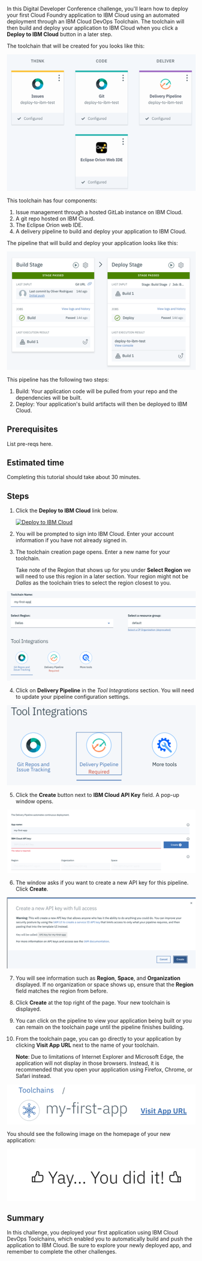 In this Digital Developer Conference challenge, you'll learn how to deploy your first Cloud Foundry application to IBM Cloud using an automated deployment through an IBM Cloud DevOps Toolchain. The toolchain will then build and deploy your application to IBM Cloud when you click a **Deploy to IBM Cloud** button in a later step.

The toolchain that will be created for you looks like this:

![IBM Cloud toolchain](images/toolchain.png)

This toolchain has four components:

1. Issue management through a hosted GitLab instance on IBM Cloud.
2. A git repo hosted on IBM Cloud.
3. The Eclipse Orion web IDE.
4. A delivery pipeline to build and deploy your application to IBM Cloud.

The pipeline that will build and deploy your application looks like this:

![Build and Deploy Pipeline](images/pipeline.png)

This pipeline has the following two steps:

1. Build: Your application code will be pulled from your repo and the dependencies will be built.
2. Deploy: Your application's build artifacts will then be deployed to IBM Cloud.

## Prerequisites

List pre-reqs here.

## Estimated time

Completing this tutorial should take about 30 minutes.

## Steps

1. Click the **Deploy to IBM Cloud** link below.

   [![Deploy to IBM Cloud](https://cloud.ibm.com/devops/setup/deploy/button.svg)](https://cloud.ibm.com/devops/setup/deploy?repository=https://github.com/omidmeh/ddc-challenge-1.git&branch=master)

2. You will be prompted to sign into IBM Cloud. Enter your account information if you have not already signed in.

3. The toolchain creation page opens. Enter a new name for your toolchain.

   Take note of the Region that shows up for you under **Select Region** we will need to use this region in a later section. Your region might not be *Dallas* as the toolchain tries to select the region closest to you. 

![new name](images/newName.png)

4. Click on **Delivery Pipeline** in the *Tool Integrations* section. You will need to update your pipeline configuration settings.

![Tool integrations](images/toolIntegrations.png)

5. Click the **Create** button next to **IBM Cloud API Key** field. A pop-up window opens.

![pipeline configurations](images/pipelineConfigurations.png)

6. The window asks if you want to create a new API key for this pipeline. Click **Create**.

![API popup](images/APICreate.png)

7. You will see information such as **Region**, **Space**, and **Organization** displayed. If no organization or space shows up, ensure that the **Region** field matches the region from before. 

8. Click **Create** at the top right of the page. Your new toolchain is displayed.

8. You can click on the pipeline to view your application being built or you can remain on the toolchain page until the pipeline finishes building.

9. From the toolchain page, you can go directly to your application by clicking **Visit App URL** next to the name of your toolchain.

    **Note**: Due to limitations of Internet Explorer and Microsoft Edge, the application will not display in those browsers. Instead, it is recommended that you open your application using Firefox, Chrome, or Safari instead.

![View app URL](images/viewAppURL.png)

You should see the following image on the homepage of your new application:

![thumbs up](./images/thumbsUp.png)

## Summary
In this challenge, you deployed your first application using IBM Cloud DevOps Toolchains, which enabled you to automatically build and push the application to IBM Cloud. Be sure to explore your newly deployed app, and remember to complete the other challenges.
